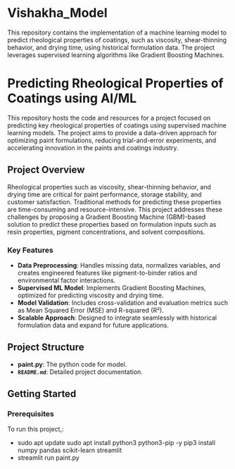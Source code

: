 # Vishakha_Model
This repository contains the implementation of a machine learning model to predict rheological properties of coatings, such as viscosity, shear-thinning behavior, and drying time, using historical formulation data. The project leverages supervised learning algorithms like Gradient Boosting Machines.
# Predicting Rheological Properties of Coatings using AI/ML  

This repository hosts the code and resources for a project focused on predicting key rheological properties of coatings using supervised machine learning models. The project aims to provide a data-driven approach for optimizing paint formulations, reducing trial-and-error experiments, and accelerating innovation in the paints and coatings industry.

## **Project Overview**  
Rheological properties such as viscosity, shear-thinning behavior, and drying time are critical for paint performance, storage stability, and customer satisfaction. Traditional methods for predicting these properties are time-consuming and resource-intensive. This project addresses these challenges by proposing a Gradient Boosting Machine (GBM)-based solution to predict these properties based on formulation inputs such as resin properties, pigment concentrations, and solvent compositions.

### **Key Features**  
- **Data Preprocessing**: Handles missing data, normalizes variables, and creates engineered features like pigment-to-binder ratios and environmental factor interactions.  
- **Supervised ML Model**: Implements Gradient Boosting Machines, optimized for predicting viscosity and drying time.  
- **Model Validation**: Includes cross-validation and evaluation metrics such as Mean Squared Error (MSE) and R-squared (R²).  
- **Scalable Approach**: Designed to integrate seamlessly with historical formulation data and expand for future applications.  

## **Project Structure**  
- **paint.py**: The python code for model.   
- **`README.md`**: Detailed project documentation.  

## **Getting Started**  

### **Prerequisites**  
To run this project,:
- sudo apt update
sudo apt install python3 python3-pip -y
pip3 install numpy pandas scikit-learn streamlit
- streamlit run paint.py



